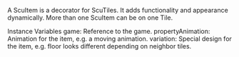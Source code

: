 A ScuItem is a decorator for ScuTiles. It adds functionality and appearance dynamically. More than one ScuItem can be on one Tile.

Instance Variables
	game:		Reference to the game.
	propertyAnimation:		Animation for the item, e.g. a moving animation.
	variation:		Special design for the item, e.g. floor looks different depending on neighbor tiles.
